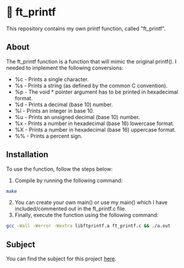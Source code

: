 # 📝 ft_printf

This repository contains my own printf function, called "ft_printf".

## About

The ft_printf function is a function that will mimic the original printf().
I needed to implement the following conversions:
- %c  - Prints a single character.
- %s  - Prints a string (as defined by the common C convention).
- %p  - The void * pointer argument has to be printed in hexadecimal format.
- %d  - Prints a decimal (base 10) number.
- %i  - Prints an integer in base 10.
- %u  - Prints an unsigned decimal (base 10) number.
- %x  - Prints a number in hexadecimal (base 16) lowercase format.
- %X  - Prints a number in hexadecimal (base 16) uppercase format.
- %%  - Prints a percent sign.

## Installation

To use the function, follow the steps below:

1. Compile by running the following command:
```bash
make
```
2. You can create your own main() or use my main() which I have included/commented out in the ft_printf.c file.
3. Finally, execute the function using the following command: 
```bash
gcc -Wall -Werror -Wextra libftprintf.a ft_printf.c && ./a.out
```

## Subject

You can find the subject for this project [here](https://cdn.intra.42.fr/pdf/pdf/68788/en.subject.pdf).
